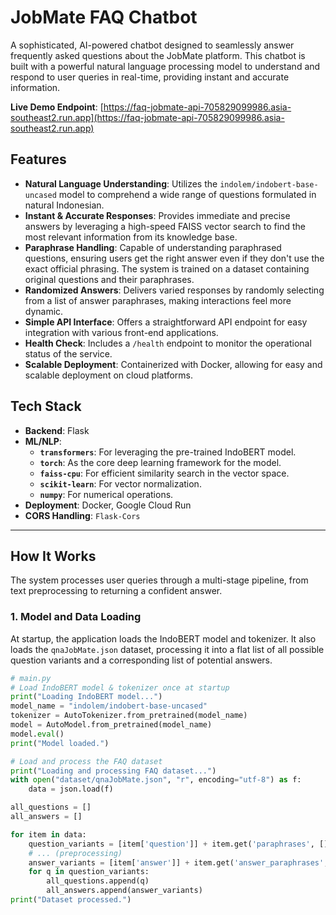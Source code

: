 # JobMate FAQ Chatbot

A sophisticated, AI-powered chatbot designed to seamlessly answer frequently asked questions about the JobMate platform. This chatbot is built with a powerful natural language processing model to understand and respond to user queries in real-time, providing instant and accurate information.

**Live Demo Endpoint**: [https://faq-jobmate-api-705829099986.asia-southeast2.run.app](https://faq-jobmate-api-705829099986.asia-southeast2.run.app)

## Features

* **Natural Language Understanding**: Utilizes the `indolem/indobert-base-uncased` model to comprehend a wide range of questions formulated in natural Indonesian.
* **Instant & Accurate Responses**: Provides immediate and precise answers by leveraging a high-speed FAISS vector search to find the most relevant information from its knowledge base.
* **Paraphrase Handling**: Capable of understanding paraphrased questions, ensuring users get the right answer even if they don't use the exact official phrasing. The system is trained on a dataset containing original questions and their paraphrases.
* **Randomized Answers**: Delivers varied responses by randomly selecting from a list of answer paraphrases, making interactions feel more dynamic.
* **Simple API Interface**: Offers a straightforward API endpoint for easy integration with various front-end applications.
* **Health Check**: Includes a `/health` endpoint to monitor the operational status of the service.
* **Scalable Deployment**: Containerized with Docker, allowing for easy and scalable deployment on cloud platforms.

## Tech Stack

* **Backend**: Flask
* **ML/NLP**:
    * **`transformers`**: For leveraging the pre-trained IndoBERT model.
    * **`torch`**: As the core deep learning framework for the model.
    * **`faiss-cpu`**: For efficient similarity search in the vector space.
    * **`scikit-learn`**: For vector normalization.
    * **`numpy`**: For numerical operations.
* **Deployment**: Docker, Google Cloud Run
* **CORS Handling**: `Flask-Cors`

---

## How It Works

The system processes user queries through a multi-stage pipeline, from text preprocessing to returning a confident answer.

### 1. Model and Data Loading

At startup, the application loads the IndoBERT model and tokenizer. It also loads the `qnaJobMate.json` dataset, processing it into a flat list of all possible question variants and a corresponding list of potential answers.

```python
# main.py
# Load IndoBERT model & tokenizer once at startup
print("Loading IndoBERT model...")
model_name = "indolem/indobert-base-uncased"
tokenizer = AutoTokenizer.from_pretrained(model_name)
model = AutoModel.from_pretrained(model_name)
model.eval()
print("Model loaded.")

# Load and process the FAQ dataset
print("Loading and processing FAQ dataset...")
with open("dataset/qnaJobMate.json", "r", encoding="utf-8") as f:
    data = json.load(f)

all_questions = []
all_answers = []

for item in data:
    question_variants = [item['question']] + item.get('paraphrases', [])
    # ... (preprocessing)
    answer_variants = [item['answer']] + item.get('answer_paraphrases', [])
    for q in question_variants:
        all_questions.append(q)
        all_answers.append(answer_variants)
print("Dataset processed.")
